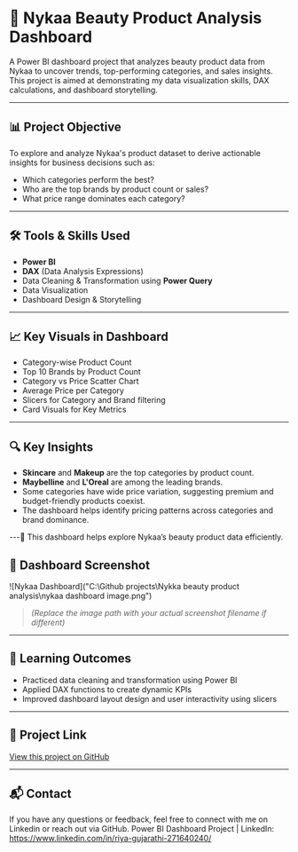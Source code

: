 # 💄 Nykaa Beauty Product Analysis Dashboard

A Power BI dashboard project that analyzes beauty product data from Nykaa to uncover trends, top-performing categories, and sales insights. This project is aimed at demonstrating my data visualization skills, DAX calculations, and dashboard storytelling.

---

## 📊 Project Objective

To explore and analyze Nykaa's product dataset to derive actionable insights for business decisions such as:

- Which categories perform the best?
- Who are the top brands by product count or sales?
- What price range dominates each category?

---

## 🛠️ Tools & Skills Used

- **Power BI**
- **DAX** (Data Analysis Expressions)
- Data Cleaning & Transformation using **Power Query**
- Data Visualization
- Dashboard Design & Storytelling

---

## 📈 Key Visuals in Dashboard

- Category-wise Product Count
- Top 10 Brands by Product Count
- Category vs Price Scatter Chart
- Average Price per Category
- Slicers for Category and Brand filtering
- Card Visuals for Key Metrics

---

## 🔍 Key Insights

- **Skincare** and **Makeup** are the top categories by product count.
- **Maybelline** and **L'Oreal** are among the leading brands.
- Some categories have wide price variation, suggesting premium and budget-friendly products coexist.
- The dashboard helps identify pricing patterns across categories and brand dominance.

---🚀 This dashboard helps explore Nykaa’s beauty product data efficiently.


## 📸 Dashboard Screenshot

![Nykaa Dashboard]("C:\Github projects\Nykka beauty product analysis\nykaa dashboard image.png")

> *(Replace the image path with your actual screenshot filename if different)*

---

## 🧠 Learning Outcomes

- Practiced data cleaning and transformation using Power BI
- Applied DAX functions to create dynamic KPIs
- Improved dashboard layout design and user interactivity using slicers

---

## 🔗 Project Link

[View this project on GitHub](https://github.com/your-username/nykaa-beauty-product-analysis)

---

## 📬 Contact

If you have any questions or feedback, feel free to connect with me on Linkedin or reach out via GitHub.
Power BI Dashboard Project | LinkedIn: https://www.linkedin.com/in/riya-gujarathi-271640240/



